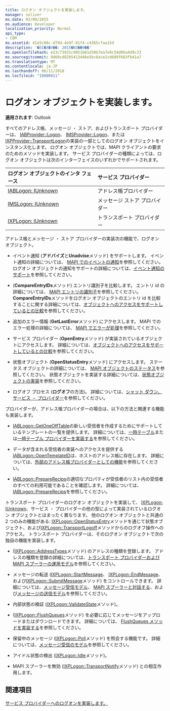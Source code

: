 ```yaml
---
title: ログオン オブジェクトを実装します。
manager: soliver
ms.date: 03/09/2015
ms.audience: Developer
localization_priority: Normal
api_type:
- COM
ms.assetid: 41e5c88c-d79d-4e9f-81f4-c4365cfaa15d
description: '�ŏI�X�V��: 2015�N3��9��'
ms.openlocfilehash: e23c73931c9051b61d30b7ea7e9c54d06a4d9c33
ms.sourcegitcommit: 9d60cd82b5413446e5bc8ace2cd689f683fb41a7
ms.translationtype: MT
ms.contentlocale: ja-JP
ms.lasthandoff: 06/11/2018
ms.locfileid: "19800911"
---
```

# <a name="implementing-a-logon-object"></a>ログオン オブジェクトを実装します。

  
  
**適用されます**: Outlook 
  
すべてのアドレス帳、メッセージ ・ ストア、およびトランスポート プロバイダーは、 [IABProvider::Logon](iabprovider-logon.md)、 [IMSProvider::Logon](imsprovider-logon.md)、または[IXPProvider::TransportLogon](ixpprovider-transportlogon.md)の実装の一部としてのログオン オブジェクトをインスタンス化します。 ログオン オブジェクトでは、MAPI クライアントの要求のためのメソッドを実装します。 サービス プロバイダーの種類によっては、ログオン オブジェクトは次のインターフェイスのいずれかでサポートされます。 
  
|**ログオン オブジェクトのインタ フェース**|**サービス プロバイダー**|
|:-----|:-----|
|[IABLogon: IUnknown](iablogoniunknown.md) <br/> |アドレス帳プロバイダー  <br/> |
|[IMSLogon: IUnknown](imslogoniunknown.md) <br/> |メッセージ ストア プロバイダー  <br/> |
|[IXPLogon: IUnknown](ixplogoniunknown.md) <br/> |トランスポート プロバイダー  <br/> |
   
アドレス帳とメッセージ ・ ストア プロバイダーの実装次の機能で、ログオン オブジェクト。
  
- イベント通知 (**アドバイズ**と**Unadvise**メソッド) をサポートします。 イベント通知の詳細については、 [MAPI でのイベントの通知](event-notification-in-mapi.md)を参照してください。 ログオン オブジェクトの通知をサポートの詳細については、[イベント通知のサポート](supporting-event-notification.md)を参照してください。 
    
- (**CompareEntryIDs**メソッド) エントリ識別子を比較します。 エントリ id の詳細については、 [MAPI エントリの識別子](mapi-entry-identifiers.md)を参照してください。 **CompareEntryIDs**メソッドをログオン オブジェクトのエントリ id を比較することに関する詳細については、[オブジェクトへのアクセスをサポートしているとの比較](supporting-object-access-and-comparison.md)を参照してください。
    
- 追加のエラー情報 (**GetLastError**メソッド) にアクセスします。 MAPI でのエラー処理の詳細については、 [MAPI でエラーが処理](error-handling-in-mapi.md)を参照してください。 
    
- サービス プロバイダー (**OpenEntry**メソッド) が実装されているオブジェクトにアクセスします。 詳細については、[オブジェクトへのアクセスをサポートしているとの比較](supporting-object-access-and-comparison.md)を参照してください。
    
- 状態オブジェクト (**OpenStatusEntry**メソッド) にアクセスします。 ステータス オブジェクトの詳細については、 [MAPI オブジェクトのステータス](mapi-status-objects.md)を参照してください。 状態オブジェクトを実装する詳細については、[状態オブジェクトの実装](status-object-implementation.md)を参照してください。
    
- ログオフ プロセス (**ログオフ**の方法)。 詳細については、[シャット ダウン、サービス ・ プロバイダー](shutting-down-a-service-provider.md)を参照してください。
    
プロバイダーが、アドレス帳プロバイダーの場合は、以下の方法と関連する機能も実装します。
  
- [IABLogon::GetOneOffTable](iablogon-getoneofftable.md)の新しい受信者を作成するためにサポートしているテンプレートの一覧を提供します。 詳細については、[一時テーブル](one-off-tables.md)または[一時テーブル プロバイダーを実装する](implementing-a-provider-one-off-table.md)を参照してください。
    
- データが含まれる受信者の実装へのアクセスを提供する[IABLogon::OpenTemplateID](iablogon-opentemplateid.md)は、ホストのアドレス帳に存在します。 詳細については、[外部のアドレス帳プロバイダーとしての機能](acting-as-a-foreign-address-book-provider.md)を参照してください。 
    
- [IABLogon::PrepareRecips](iablogon-preparerecips.md)の適切なプロパティが受信者のリスト内の受信者のすべての利用可能であることを確認します。 詳細については、 [IABLogon::PrepareRecips](iablogon-preparerecips.md)を参照してください。 
    
トランスポート プロバイダーのログオン オブジェクトを実装して、 [IXPLogon: IUnknown](ixplogoniunknown.md)、サービス ・ プロバイダーの他の型によって実装されているログオン オブジェクトとはまったく異なります。 他のログオン オブジェクトと共通の 2 つのみの機能がある: [IXPLogon::OpenStatusEntry](ixplogon-openstatusentry.md)メソッドを通じて状態オブジェクト、および[IXPLogon::TransportLogoff](ixplogon-transportlogoff.md)メソッドからのログオフ操作へのアクセス。 トランスポート プロバイダーは、そのログオン オブジェクトで次の独自の機能を実装します。 
  
- ([IXPLogon::AddressTypes](ixplogon-addresstypes.md)メソッド) のアドレスの種類を登録します。 アドレスの種類を登録の詳細については、[トランスポート プロバイダーおよび MAPI スプーラーの運用モデル](transport-provider-and-mapi-spooler-operational-model.md)を参照してください。
    
- メッセージの転送 ([IXPLogon::StartMessage](ixplogon-startmessage.md)、 [IXPLogon::EndMessage](ixplogon-endmessage.md)、および[IXPLogon::SubmitMessage](ixplogon-submitmessage.md)メソッド) をコントロールできます。 詳細については、[メッセージ受信モデル](message-reception-model.md)、 [MAPI スプーラーと対話する](interacting-with-the-mapi-spooler.md)、および[メッセージの送信モデル](message-submission-model.md)を参照してください。
    
- 内部状態の検証 ([IXPLogon::ValidateState](ixplogon-validatestate.md)メソッド)。 
    
- ([IXPLogon::FlushQueues](ixplogon-flushqueues.md)メソッド) を必要に応じてメッセージをアップロードまたはダウンロードできます。 詳細については、 [FlushQueues メソッドを実装する](implementing-the-flushqueues-method.md)を参照してください。
    
- 保留中のメッセージ ([IXPLogon::Poll](ixplogon-poll.md)メソッド) を照会する機能です。 詳細については、[メッセージ受信のモデル](message-reception-model.md)を参照してください。
    
- アイドル状態の検出 ([IXPLogon::Idle](ixplogon-idle.md)メソッド)。 
    
- MAPI スプーラーを無効 ([IXPLogon::TransportNotify](ixplogon-transportnotify.md)メソッド) との相互作用します。 
    
## <a name="see-also"></a>関連項目



[サービス プロバイダーへのログオンを実装します。](implementing-service-provider-logon.md)

